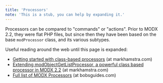 ```yaml
---
title: 'Processors'
note: 'This is a stub, you can help by expanding it.'
---
```


Processors can be compared to "commands" or "actions". Prior to MODX 2.2, they were flat PHP files, but since then they have been based on the base `modProcessor` class, and its various subtypes.

Useful reading around the web until this page is expanded:

- [Getting started with class-based processors](https://www.markhamstra.com/xpdo/2012/getting-started-with-class-based-processors-2.2/) (at markhamstra.com)
- [Extending modObjectGetListProcessor, a powerful class based processor in MODX 2.2](https://www.markhamstra.com/xpdo/2012/modobjectgetlistprocessor-class-based-processor/) (at markhamstra.com)
- [Full list of MODX Processors](https://bobsguides.com/modx-processor-list.html) (at bobsguides.com)
